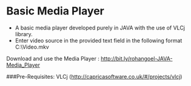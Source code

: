 # Basic Media Player
* A basic media player developed purely in JAVA with the use of VLCj library.
* Enter video source in the provided text field in the following format C:\Video.mkv

Download and use the Media Player : http://bit.ly/rohangoel-JAVA-Media_Player

###Pre-Requisites:
VLCj (http://capricasoftware.co.uk/#/projects/vlcj)
